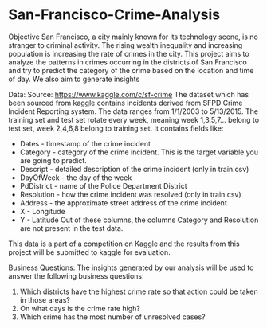 # San-Francisco-Crime-Analysis
Objective
San Francisco, a city mainly known for its technology scene, is no stranger to criminal activity. The rising wealth inequality and increasing population is increasing the rate of crimes in the city. This project aims to analyze the patterns in crimes occurring in the districts of San Francisco and try to predict the category of the crime based on the location and time of day. We also aim to generate insights 

Data:
Source: https://www.kaggle.com/c/sf-crime
The dataset which  has been sourced from kaggle contains incidents derived from SFPD Crime Incident Reporting system. The data ranges from 1/1/2003 to 5/13/2015. The training set and test set rotate every week, meaning week 1,3,5,7... belong to test set, week 2,4,6,8 belong to training set. It contains fields like:
- Dates - timestamp of the crime incident
- Category - category of the crime incident. This is the target variable you are going to predict.
- Descript - detailed description of the crime incident (only in train.csv)
- DayOfWeek - the day of the week
- PdDistrict - name of the Police Department District
- Resolution - how the crime incident was resolved (only in train.csv)
- Address - the approximate street address of the crime incident 
- X - Longitude
- Y - Latitude
Out of these columns, the columns Category and Resolution are not present in the test data. 

This data is a part of a competition on Kaggle and the results from this project will be submitted to kaggle for evaluation. 
 


Business Questions:
The insights generated by our analysis will be used to answer the following business questions:
1.	Which districts have the highest crime rate so that action could be taken in those areas?
2.	On what days is the crime rate high?
3.	Which crime has the most number of unresolved cases?
